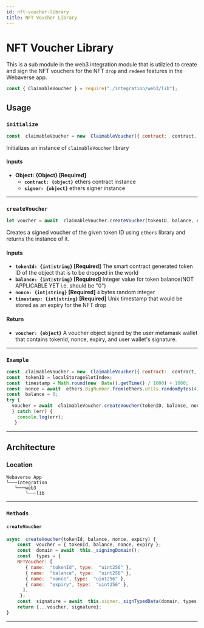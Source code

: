 ```yaml
---
id: nft-voucher-library
title: NFT Voucher Library
---
```


# NFT Voucher Library

This is a sub module in the web3 integration module that is utilzied to create and sign the NFT vouchers for the NFT `drop` and `redeem` features in the Webaverse app.

```js
const { ClaimableVoucher } = require("./integration/web3/lib");
```

## Usage

### `initialize`

```js
const  claimableVoucher = new  ClaimableVoucher({ contract:  contract, signer:  signer });
```
Initializes an instance of `claimableVoucher` library
#### Inputs
* **Object: {Object} [Required]**
	* **`contract: {object}`**
	ethers contract instance
	* **`signer: {object}`**
	ethers signer instance

---

### `createVoucher`

```js
let voucher = await  claimableVoucher.createVoucher(tokenID, balance, nonce, timestamp);
```
Creates a signed voucher of the given token ID using `ethers` library and returns the instance of it.
#### Inputs
* **`tokenId: {int|string}` [Required]**
The smart contract generated token ID of the object that is to be dropped in the world
* **`balance: {int|string}` [Required]**
Integer value for token balance(NOT APPLICABLE YET i.e. should be "0")
* **`nonce: {int|string}` [Required]**
`4` bytes random integer
* **`timestamp: {int|string}` [Required]**
Unix timestamp that would be stored as an expiry for the NFT drop

#### Return
* **`voucher: {object}`**
A voucher object signed by the user metamask wallet that contains tokenId, nonce, expiry, and user wallet's signature.

---

### `Example`

```js
const  claimableVoucher = new  ClaimableVoucher({ contract:  contract, signer:  signer });
const  tokenID = localStorageSlotIndex;
const  timestamp = Math.round(new  Date().getTime() / 1000) + 1000;
const  nonce = await  ethers.BigNumber.from(ethers.utils.randomBytes(4)).toNumber();
const  balance = 0;
try {
  voucher = await  claimableVoucher.createVoucher(tokenID, balance, nonce, timestamp);
  } catch (err) {
    console.log(err);
   }
```

---

## Architecture

### Location

```
Webaverse App
└───integration
   └───web3
       └───lib
```

---

### `Methods`


#### `createVoucher`

```js
async  createVoucher(tokenId, balance, nonce, expiry) {
    const  voucher = { tokenId, balance, nonce, expiry };
    const  domain = await  this._signingDomain();
    const  types = {
    NFTVoucher: [
       { name:  "tokenId", type:  "uint256" },
       { name:  "balance", type:  "uint256" },
       { name:  "nonce", type:  "uint256" },
       { name:  "expiry", type:  "uint256" },
      ],
     };
    const  signature = await  this.signer._signTypedData(domain, types, voucher);
    return {...voucher, signature};
}
```

---
